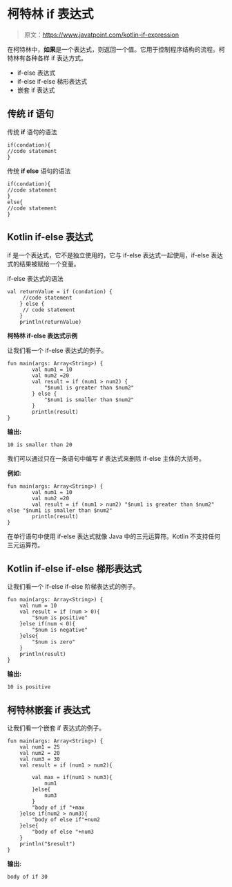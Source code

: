 # 柯特林 if 表达式

> 原文：<https://www.javatpoint.com/kotlin-if-expression>

在柯特林中，**如果**是一个表达式，则返回一个值。它用于控制程序结构的流程。柯特林有各种各样 if 表达方式。

*   if-else 表达式
*   if-else if-else 梯形表达式
*   嵌套 if 表达式

## 传统 if 语句

传统 **if** 语句的语法

```
if(condation){
//code statement
}

```

传统 **if else** 语句的语法

```
if(condation){
//code statement
}
else{
//code statement
}

```

## Kotlin if-else 表达式

if 是一个表达式，它不是独立使用的，它与 if-else 表达式一起使用，if-else 表达式的结果被赋给一个变量。

if-else 表达式的语法

```
val returnValue = if (condation) {
     //code statement
    } else {
     // code statement
    }
    println(returnValue)

```

**柯特林 if-else 表达式示例**

让我们看一个 if-else 表达式的例子。

```
fun main(args: Array<String>) {
        val num1 = 10
        val num2 =20
        val result = if (num1 > num2) {
            "$num1 is greater than $num2"
        } else {
            "$num1 is smaller than $num2"
        }
        println(result)
}

```

**输出:**

```
10 is smaller than 20

```

我们可以通过只在一条语句中编写 if 表达式来删除 if-else 主体的大括号。

**例如:**

```
fun main(args: Array<String>) {
        val num1 = 10
        val num2 =20
        val result = if (num1 > num2) "$num1 is greater than $num2" else "$num1 is smaller than $num2"
        println(result)
}

```

在单行语句中使用 if-else 表达式就像 Java 中的三元运算符。Kotlin 不支持任何三元运算符。

## Kotlin if-else if-else 梯形表达式

让我们看一个 if-else if-else 阶梯表达式的例子。

```
fun main(args: Array<String>) {
    val num = 10
    val result = if (num > 0){
        "$num is positive"
    }else if(num < 0){
        "$num is negative"
    }else{
        "$num is zero"
    }
    println(result)
}

```

**输出:**

```
10 is positive

```

## 柯特林嵌套 if 表达式

让我们看一个嵌套 if 表达式的例子。

```
fun main(args: Array<String>) {
    val num1 = 25
    val num2 = 20
    val num3 = 30
    val result = if (num1 > num2){

        val max = if(num1 > num3){
            num1
        }else{
            num3
        }
        "body of if "+max
    }else if(num2 > num3){
        "body of else if"+num2
    }else{
        "body of else "+num3
    }
    println("$result")
}

```

**输出:**

```
body of if 30

```